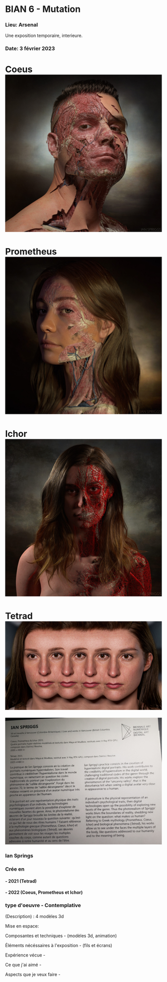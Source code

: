 # BIAN 6 - Mutation

### Lieu: Arsenal

Une exposition temporaire, interieure.

### Date: 3 février 2023

# Coeus ![Plaque](https://github.com/samesthumain/H23_TIM_inspirations_desmeulesvoyer/blob/main/BIAN/medias/Coeus.jpg)
# Prometheus ![Plaque](https://github.com/samesthumain/H23_TIM_inspirations_desmeulesvoyer/blob/main/BIAN/medias/prometheus.jpg)
# Ichor ![Plaque](https://github.com/samesthumain/H23_TIM_inspirations_desmeulesvoyer/blob/main/BIAN/medias/Ichor.jpg)
# Tetrad ![Plaque](https://github.com/samesthumain/H23_TIM_inspirations_desmeulesvoyer/blob/main/BIAN/medias/tetrad.jpg)

![Plaque](https://github.com/samesthumain/H23_TIM_inspirations_desmeulesvoyer/blob/main/BIAN/medias/plaque.jpg)

### **Ian Springs**


### Crée en 
#### - 2021 (Tetrad)
#### - 2022 (Coeus, Prometheus et Ichor)

### type d'oeuvre - Contemplative

(Description) :  4 modèles 3d 

Mise en espace: 

Composantes et techniques - (modèles 3d, animation)

Éléments nécéssaires à l'exposition - (fils et écrans)

Expérience vécue - 

Ce que j'ai aimé - 

Aspects que je veux faire - 
